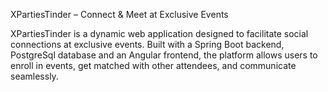 XPartiesTinder – Connect & Meet at Exclusive Events

XPartiesTinder is a dynamic web application designed to facilitate social connections at exclusive events. Built with a Spring Boot backend, PostgreSql database and an Angular frontend, the platform allows users to enroll in events, get matched with other attendees, and communicate seamlessly.
